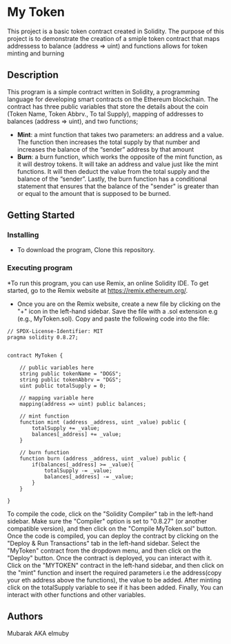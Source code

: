 # My Token

This project is a basic token contract created in Solidity. The purpose of this project is to demonstrate the creation of a smiple token contract that maps addressess to balance (address => uint) and functions allows for token minting and burning

## Description

This program is a simple contract written in Solidity, a programming language for developing smart contracts on the Ethereum blockchain. The contract has three public variables that store the details about the coin (Token Name, Token Abbrv., To  tal Supply), mapping of addresses to balances (address => uint), and two functions;
- **Mint**: a mint function that takes two parameters: an address and a value. The function then increases the total supply by that number and increases the balance 
           of the “sender” address by that amount
- **Burn**: a burn function, which works the opposite of the mint function, as it will destroy tokens. It will take an address and value just like the mint functions. It 
           will then deduct the value from the total supply and the balance of the “sender”.
  Lastly, the burn function has a conditional statement that ensures that the balance of the "sender" is greater than or equal to the amount that is supposed to be burned.
  

## Getting Started

### Installing

* To download the program, Clone this repository.


### Executing program

*To run this program, you can use Remix, an online Solidity IDE. To get started, go to the Remix website at https://remix.ethereum.org/.
* Once you are on the Remix website, create a new file by clicking on the "+" icon in the left-hand sidebar. Save the file with a .sol extension e.g (e.g., MyToken.sol). Copy and paste the following code into the file:
```
// SPDX-License-Identifier: MIT
pragma solidity 0.8.27;


contract MyToken {

    // public variables here
    string public tokenName = "DOGS";
    string public tokenAbbrv = "DGS";
    uint public totalSupply = 0;

    // mapping variable here
    mapping(address => uint) public balances;

    // mint function
    function mint (address _address, uint _value) public {
        totalSupply += _value;
        balances[_address] += _value;
    } 

    // burn function
    function burn (address _address, uint _value) public {
        if(balances[_address] >= _value){
            totalSupply -= _value;
            balances[_address] -= _value;
        }
    }

}
```
To compile the code, click on the "Solidity Compiler" tab in the left-hand sidebar. Make sure the "Compiler" option is set to "0.8.27" (or another compatible version), and then click on the "Compile MyToken.sol" button.
Once the code is compiled, you can deploy the contract by clicking on the "Deploy & Run Transactions" tab in the left-hand sidebar. Select the "MyToken" contract from the dropdown menu, and then click on the "Deploy" button.
Once the contract is deployed, you can interact with it. Click on the "MYTOKEN" contract in the left-hand sidebar, and then click on the "mint" function and insert the required parameters i.e the address(copy your eth address above the functions), the value to be added. After minting click on the totalSupply variable to see if it has been added. Finally, You can interact with other functions and other variables.



## Authors

Mubarak AKA elmuby

